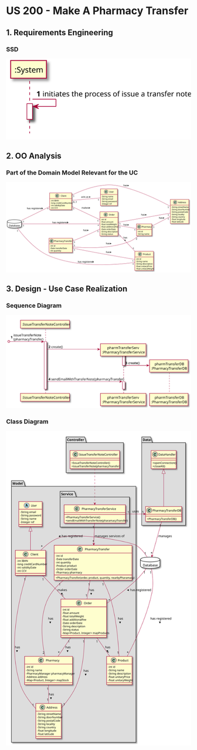 # US 200 - Make A Pharmacy Transfer

## 1. Requirements Engineering

### SSD
![US200_SSD](US202_SSD.svg)

## 2. OO Analysis

### Part of the Domain Model Relevant for the UC

![US200_DM](US202_DM.svg)

## 3. Design - Use Case Realization

###	Sequence Diagram

![US200_SD.svg](US202_SD.svg)


###	Class Diagram

![US200_CD.svg](US202_CD.svg)
